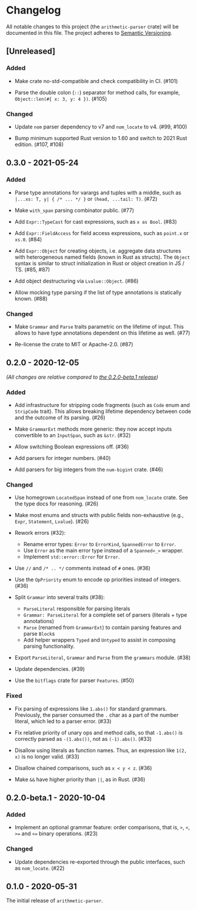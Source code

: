 # Changelog

All notable changes to this project (the `arithmetic-parser` crate) will be
documented in this file. The project adheres to [Semantic Versioning](http://semver.org/spec/v2.0.0.html).

## [Unreleased]

### Added

- Make crate no-std-compatible and check compatibility in CI. (#101)

- Parse the double colon (`::`) separator for method calls, for example,
  `Object::len(#{ x: 3, y: 4 })`. (#105)

### Changed

- Update `nom` parser dependency to v7 and `nom_locate` to v4. (#99, #100)

- Bump minimum supported Rust version to 1.60 and switch to 2021 Rust edition. (#107, #108)

## 0.3.0 - 2021-05-24

### Added

- Parse type annotations for varargs and tuples with a middle, such as
  `|...xs: T, y| { /* ... */ }` or `(head, ...tail: T)`. (#72)

- Make `with_span` parsing combinator public. (#77)

- Add `Expr::TypeCast` for cast expressions, such as `x as Bool`. (#83)

- Add `Expr::FieldAccess` for field access expressions, such as
  `point.x` or `xs.0`. (#84)

- Add `Expr::Object` for creating objects, i.e. aggregate data structures
  with heterogeneous named fields (known in Rust as structs). The `Object`
  syntax is similar to struct initialization in Rust or object creation
  in JS / TS. (#85, #87)

- Add object destructuring via `Lvalue::Object`. (#86)

- Allow mocking type parsing if the list of type annotations is statically known. (#88)

### Changed

- Make `Grammar` and `Parse` traits parametric on the lifetime of input.
  This allows to have type annotations dependent on this lifetime as well. (#77)

- Re-license the crate to MIT or Apache-2.0. (#87)

## 0.2.0 - 2020-12-05

*(All changes are relative compared to [the 0.2.0-beta.1 release](#020-beta1---2020-10-04))* 

### Added

- Add infrastructure for stripping code fragments (such as `Code` enum and
  `StripCode` trait). This allows breaking lifetime dependency between code
  and the outcome of its parsing. (#26) 

- Make `GrammarExt` methods more generic: they now accept inputs convertible
  to an `InputSpan`, such as `&str`. (#32)

- Allow switching Boolean expressions off. (#36)

- Add parsers for integer numbers. (#40)

- Add parsers for big integers from the `num-bigint` crate. (#46)

### Changed

- Use homegrown `LocatedSpan` instead of one from `nom_locate` crate.
  See the type docs for reasoning. (#26)

- Make most enums and structs with public fields non-exhaustive (e.g., `Expr`,
  `Statement`, `Lvalue`). (#26)

- Rework errors (#32):

  - Rename error types: `Error` to `ErrorKind`, `SpannedError` to `Error`.
  - Use `Error` as the main error type instead of a `Spanned<_>` wrapper.
  - Implement `std::error::Error` for `Error`.

- Use `//` and `/* .. */` comments instead of `#` ones. (#36)

- Use the `OpPriority` enum to encode op priorities instead of integers. (#36)

- Split `Grammar` into several traits (#38):

  - `ParseLiteral` responsible for parsing literals
  - `Grammar: ParseLiteral` for a complete set of parsers (literals + type annotations)
  - `Parse` (renamed from `GrammarExt`) to contain parsing features and parse `Block`s
  - Add helper wrappers `Typed` and `Untyped` to assist in composing parsing functionality.

- Export `ParseLiteral`, `Grammar` and `Parse` from the `grammars` module. (#38)

- Update dependencies. (#39)

- Use the `bitflags` crate for parser `Features`. (#50)

### Fixed

- Fix parsing of expressions like `1.abs()` for standard grammars. Previously,
  the parser consumed the `.` char as a part of the number literal, which led
  to a parser error. (#33)

- Fix relative priority of unary ops and method calls, so that `-1.abs()`
  is correctly parsed as `-(1.abs())`, not as `(-1).abs()`. (#33)

- Disallow using literals as function names. Thus, an expression like `1(2, x)`
  is no longer valid. (#33)

- Disallow chained comparisons, such as `x < y < z`. (#36)

- Make `&&` have higher priority than `||`, as in Rust. (#36)

## 0.2.0-beta.1 - 2020-10-04

### Added

- Implement an optional grammar feature: order comparisons, that is,
  `>`, `<`, `>=` and `<=` binary operations. (#23)

### Changed

- Update dependencies re-exported through the public interfaces, such as
  `nom_locate`. (#22)

## 0.1.0 - 2020-05-31

The initial release of `arithmetic-parser`.
